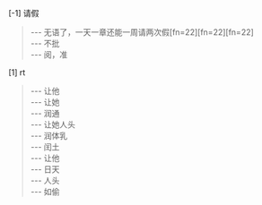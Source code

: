 
[-1] 请假
>--- 无语了，一天一章还能一周请两次假[fn=22][fn=22][fn=22]<br>
>--- 不批<br>
>--- 阅，准<br>

[1] rt
>--- 让他<br>
>--- 让她<br>
>--- 润通<br>
>--- 让她人头<br>
>--- 润体乳<br>
>--- 闰土<br>
>--- 让他<br>
>--- 日天<br>
>--- 人头<br>
>--- 如偷<br>

